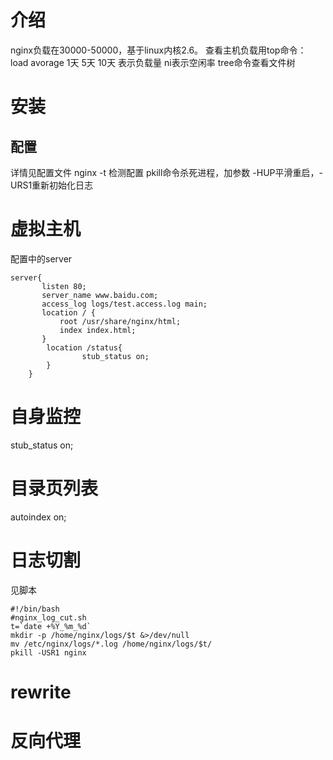 # 介绍
nginx负载在30000-50000，基于linux内核2.6。
查看主机负载用top命令：
load avorage 1天 5天 10天 表示负载量
ni表示空闲率
tree命令查看文件树
# 安装
## 配置
详情见配置文件
nginx -t 检测配置
pkill命令杀死进程，加参数 -HUP平滑重启，-URS1重新初始化日志
# 虚拟主机
配置中的server
```
server{
       listen 80;
       server_name www.baidu.com;
       access_log logs/test.access.log main;
       location / {
           root /usr/share/nginx/html;
           index index.html;
       }
        location /status{
                stub_status on;
        }
    }

```
# 自身监控
stub_status on;
# 目录页列表
autoindex on;
# 日志切割
见脚本
```
#!/bin/bash
#nginx_log_cut.sh
t=`date +%Y_%m_%d`
mkdir -p /home/nginx/logs/$t &>/dev/null
mv /etc/nginx/logs/*.log /home/nginx/logs/$t/
pkill -USR1 nginx
```
# rewrite
# 反向代理
